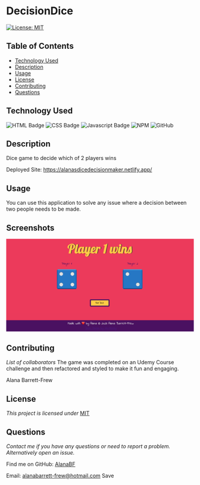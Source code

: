 # DecisionDice

[![License: MIT](https://img.shields.io/badge/License-MIT-yellow.svg)](https://opensource.org/licenses/MIT)

## Table of Contents

* [Technology Used](#TechnolgyUsed)
* [Description](#Description)
* [Usage](#Usage)
* [License](#License)
* [Contributing](#Contributing)
* [Questions](#Questions)


## Technology Used

![HTML Badge](https://img.shields.io/badge/HTML5-E34F26?style=for-the-badge&logo=html5&logoColor=white)
![CSS Badge](https://img.shields.io/badge/CSS3-1572B6?style=for-the-badge&logo=css3&logoColor=white)
![Javascript Badge](https://img.shields.io/badge/-Javascript-F0DB4F?style=for-the-badge&labelColor=black&logo=javascript&logoColor=F0DB4F)
![NPM](https://img.shields.io/badge/NPM-%23CB3837.svg?style=for-the-badge&logo=npm&logoColor=white)
![GitHub](https://img.shields.io/badge/github-%23121011.svg?style=for-the-badge&logo=github&logoColor=white)

## Description
Dice game to decide which of 2 players wins

Deployed Site: https://alanasdicedecisionmaker.netlify.app/ 

## Usage
You can use this application to solve any issue where a decision between two people needs to be made.

## Screenshots
![alt text](./images/Dice-Screenshot.png)

## Contributing   
*List of collaborators*
The game was completed on an Udemy Course challenge and then refactored and styled to make it fun and engaging.

Alana Barrett-Frew

## License 
*This project is licensed under* [MIT](https://choosealicense.com/licenses/mit/)

## Questions
*Contact me if you have any questions or need to report a problem. Alternatively open an issue.*

Find me on GitHub: [AlanaBF](https://github.com/AlanaBF)

Email: [alanabarrett-frew@hotmail.com](mailto:alanabarrett-frew@hotmail.com)
 Save